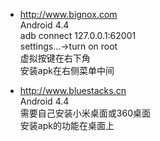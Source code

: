 * http://www.bignox.com  
Android 4.4  
adb connect 127.0.0.1:62001  
settings...->turn on root  
虚拟按键在右下角  
安装apk在右侧菜单中间  

* http://www.bluestacks.cn  
Android 4.4  
需要自己安装小米桌面或360桌面  
安装apk的功能在桌面上  
